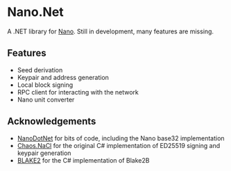# Nano.Net
A .NET library for [Nano](https://nano.org).
Still in development, many features are missing.


## Features
* Seed derivation
* Keypair and address generation
* Local block signing
* RPC client for interacting with the network
* Nano unit converter

## Acknowledgements
* [NanoDotNet](https://github.com/Flufd/NanoDotNet) for bits of code, including the Nano base32 implementation
* [Chaos.NaCl](https://github.com/CodesInChaos/Chaos.NaCl) for the original C# implementation of ED25519 signing and keypair generation
* [BLAKE2](https://github.com/BLAKE2/BLAKE2) for the C# implementation of Blake2B
